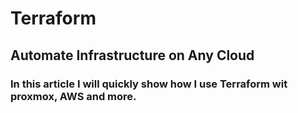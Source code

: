 # **Terraform**
## Automate Infrastructure on Any Cloud
### In this article I will quickly show how I use Terraform wit proxmox, AWS and more.

